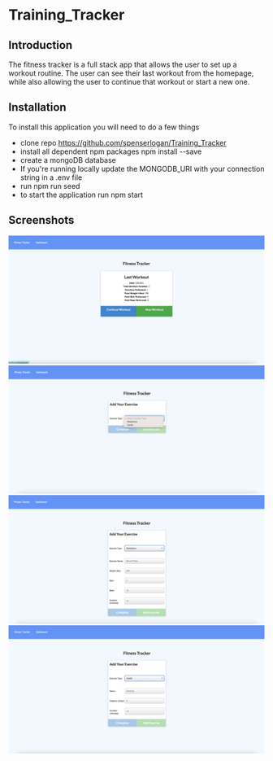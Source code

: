 # Training_Tracker

## Introduction
The fitness tracker is a full stack app that allows the user to set up a workout routine.
The user can see their last workout from the homepage, while also allowing the user to continue that workout or start a new one.

## Installation 
To install this application you will need to do a few things
- clone repo https://github.com/spenserlogan/Training_Tracker
- install all dependent npm packages npm install --save
- create a mongoDB database
- If you're running locally update the MONGODB_URI with your connection string in a .env file
- run npm run seed
- to start the application run npm start

## Screenshots
![](IMG/screenshot_1.png)
![](IMG/screenshot_2.png)
![](IMG/screenshot_3.png)
![](IMG/screenshot_4.png)